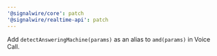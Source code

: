 ```yaml
---
'@signalwire/core': patch
'@signalwire/realtime-api': patch
---
```


Add `detectAnsweringMachine(params)` as an alias to `amd(params)` in Voice Call.
